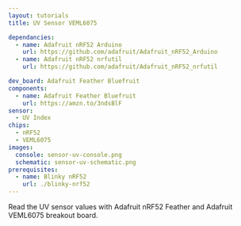 ```yaml
---
layout: tutorials
title: UV Sensor VEML6075

dependancies:
  - name: Adafruit nRF52 Arduino
    url: https://github.com/adafruit/Adafruit_nRF52_Arduino
  - name: Adafruit nRF52 nrfutil
    url: https://github.com/adafruit/Adafruit_nRF52_nrfutil

dev_board: Adafruit Feather Bluefruit
components:
  - name: Adafruit Feather Bluefruit
    url: https://amzn.to/3ndsBlF
sensor:
  - UV Index
chips:
  - nRF52
  - VEML6075
images:
  console: sensor-uv-console.png
  schematic: sensor-uv-schematic.png
prerequisites:
  - name: Blinky nRF52
    url: ./blinky-nrf52
---
```


Read the UV sensor values with Adafruit nRF52 Feather and Adafruit VEML6075 breakout board.
